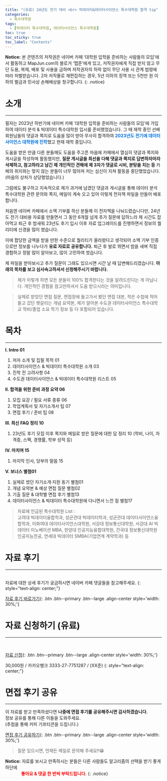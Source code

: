 ```yaml
---
title: "(유료) 24년도 전기 대비 <br> 빅데이터&데이터사이언스 특수대학원 합격 tip"
categories:
  - 특수대학원
tags:
  - [빅데이터 특수대학원, 데이터사이언스 특수대학원]
toc: true
toc_sticky: true
toc_label: "Contents"
---
```

**Notice:** 본 콘텐츠의 저작권은 네이버 카페 ‘대학원 입학을 준비하는 사람들의 모임’에서 활동하고 MapJun.com의 블로거 ‘맵준’에게 있고, 저작권자에게 직접 받지 않고 무단 도용, 복제, 배포 및 사용을 금하며 저작권자의 허락 없이 무단 사용 시 관계 법령에 따라 처벌받습니다. 2차 저작물로 재편집하는 경우, 5년 이하의 징역 또는 5천만 원 이하의 벌금과 민사상 손해배상을 청구합니다.
{: .notice}

# 소개
------------------
필자는 2023년 하반기에 네이버 카페 ‘대학원 입학을 준비하는 사람들의 모임’에 가입하여 데이터 분석 & 빅데이터 특수대학원 입시를 준비했었습니다.
그 때 재학 중인 선배 회원님들의 댓글과 쪽지로 도움을 많이 받아 무사히 합격하여 <span style="color:#0174DF"><b>2023년도 전기에 데이터사이언스 대학원에 진학</b></span>했고 현재 재학 중입니다.

도움을 받은 만큼 다른 분들께도 도움을 주고픈 마음에 카페에서 열심히 댓글과 쪽지와 게시글을 작성하며 활동했지만, **질문 게시글을 최선을 다해 댓글과 쪽지로 답변하자마자 삭제하고, 참고하라고 남긴 제 개인적인 견해에 제 3자가 댓글로 시비, 분탕을 치는 등**
카페의 취지와는 맞지 않는 분들이 너무 많아져 저는 심신이 지쳐 활동을 중단했었습니다. (마음의 상처가 상당했었습니다.)

그럼에도 불구하고 지속적으로 제가 과거에 남겼던 댓글과 게시글을 통해 데이터 분석 특수대학원 관련 문의와 쪽지, 메일이 계속 오고 있어 이렇게 전자책 파일을 만들어 배포합니다.

처음엔 네이버 카페에서 소액 기부를 하신 분들께 이 전자책을 나눠드렸습니다만, 24년도 전기 대비용 자료를 만들면서 그 동안 6개월 넘게 추가 질문에 답하느라 제 시간도 잡아먹고 퇴근 후 밤새워 23년도 후기 입시 이후 자료 업그레이드를 진행하면서 정보의 퀄리티에 신경을 많이 썼습니다.

이에 합당한 금액을 받을 만한 수준으로 퀄리티가 올라왔다고 생각되어 소액 기부 인증으로만 정보를 나누다가 **유료 자료로 공유합니다.** 퇴근 후 발로 뛰면서 밤을 새며 직접 경험하고 정말 많이 알아보고, 많이 고민하여 썼습니다.

제 파일을 받아보시고 추가 질문이 그래도 있으시면 시간 날 때
답변해드리겠습니다. **아래의 목차를 보고 심사숙고하셔서 신청해주시기 바랍니다.**

>제가 이렇게 하면 모든 분들이 100% 합격한다는 것을 알려드린다는 게 아닙니다. 개인적인 경험을 참고만하셔서 도움 받으시라는 의미입니다. 

>실제로 받았던 면접 질문, 면접장에 들고가서 봤던 면접 대본, 작은 수첩에 적어 들고 갔던 헷갈리는 개념 요약본, 제가 알아본 수도권 데이터사이언스 특수대학교 학비/졸업 소요 학기 정보 등 다 포함되어 있습니다.

# 목차
------------------
**Ⅰ. Intro 	01**
  1. 저자 소개 및 집필 목적 	01
  2. 데이터사이언스 & 빅데이터 특수대학원 소개 	03
  3. 진학 전 고려사항 	04
  4. 수도권 데이터사이언스 & 빅데이터 특수대학원 리스트 	05

**Ⅱ. 합격을 위한 준비 과정 요약 	06**
  1. 모집 요강 / 필요 서류 종류 	06
  2. 학업계획서 및 자기소개서 팁 	07
  3. 면접 후기 / 준비 팁 	08

**Ⅲ. 최신 FAQ 정리 	10**

  1. 23년도 후기 모집 이후 쪽지와 메일로 받은 질문에 대한 답 정리 	10    (학비, 나이, 자격증, 스펙, 경쟁률, 학부 성적 등)

**Ⅳ. 마치며 	15**
  1. 마지막 인사, 당부의 말씀 	15

**Ⅴ. 보너스 	별첨01**
  1. 실제로 썼던 자기소개·지원 동기 	별첨01
  2. 개념 요약본 & 예상 면접 질문 	별첨02
  3. 기출 질문 & 대학별 면접 후기 	별첨13
  4. 데이터사이언스 & 빅데이터 특수대학원에 다니면서 느낀 점 	별첨17

>자료에 언급된 특수대학원 List : <br> 고려대 빅데이터융합학과, 성균관대 빅데이터학과, 성균관대 데이터사이언스융합학과, 이화여대 데이터사이언스대학원, 서강대 정보통신대학원, 서강대 AI 빅데이터 이노베이션 MBA, 한양대 인공지능융합대학원, 건국대 정보통신대학원 인공지능전공, 연세대 빅데이터 SMBA(기업연계 계약학과) 등 


# 자료 후기
------------------
<br>
자료에 대한 상세 후기가 궁금하시면 네이버 카페 댓글들을 참고해주세요.
{: style="text-align: center;"}

[자료 후기 바로가기](https://cafe.naver.com/daehakwon?iframe_url_utf8=%2FArticleRead.nhn%253Fclubid%3D15256874%2526articleid%3D116658){: .btn .btn--primary .btn--large .align-center style='width: 30%;'}

# 자료 신청하기 (유료) 
------------------
<br>

[자료 신청](https://moaform.com/q/HQMtHu){: .btn .btn--primary .btn--large .align-center style='width: 30%;'}

30,000원 / 카카오뱅크 3333-27-7751287 / (XX준)
{: style="text-align: center;"}

# 면접 후기 공유
------------------

이 자료를 받고 만족하셨다면 
**나중에 면접 후기를 공유해주시면 감사하겠습니다.**
<br> 정보 공유를 통해 다른 이들을 도와주세요. <br>
(추첨을 통해 커피 기프티콘을 드립니다.)
<br>

[면접 후기 공유하기](https://moaform.com/q/DD2TEX){: .btn .btn--primary .btn--large .align-center style='width: 30%;'}


>질문 있으시면, 언제든 메일로 문의해 주세요!!😁 

**Notice:** 자료를 보시고 만족하시는 분들은 다른 사람들도 알고리즘의 선택을 받기 좋게 하단에
<br> &nbsp;&nbsp;&nbsp;&nbsp;&nbsp;&nbsp;&nbsp;&nbsp;&nbsp;&nbsp;&nbsp;&nbsp;
<span style="color:red"><b>좋아요 & 댓글 한 번씩 부탁드립니다.</b></span>
{: .notice}